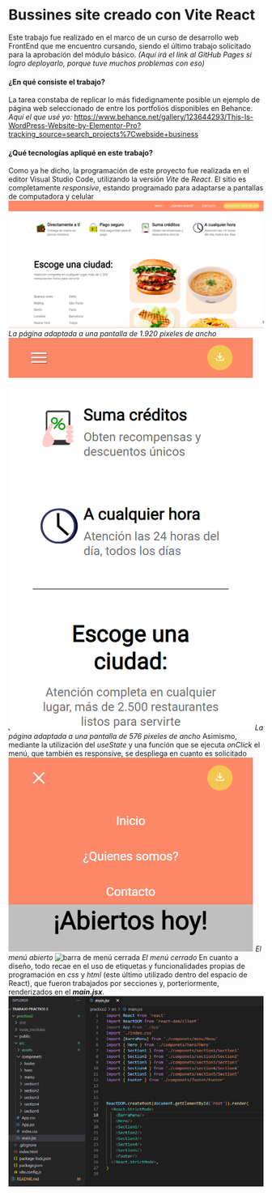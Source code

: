 # Bussines site creado con Vite React
Este trabajo fue realizado en el marco de un curso de desarrollo web FrontEnd que me encuentro cursando, siendo el último trabajo solicitado para la aprobación del módulo básico.
*(Aquí irá el link al GitHub Pages si logro deployarlo, porque tuve muchos problemas con eso)*

#### ¿En qué consiste el trabajo?
La tarea constaba de replicar lo más fidedignamente posible un ejemplo de página web seleccionado de entre los portfolios disponibles en Behance. 
*Aquí el que usé yo:*
https://www.behance.net/gallery/123644293/This-Is-WordPress-Website-by-Elementor-Pro?tracking_source=search_projects%7Cwebside+business

#### ¿Qué tecnologías apliqué en este trabajo?
Como ya he dicho, la programación de este proyecto fue realizada en el editor Visual Studio Code, utilizando la versión *Vite* de *React*.
El sitio es completamente *responsive*, estando programado para adaptarse a pantallas de computadora y celular
![página a 1920px de ancho](/practico2/src/assets/ReadmeImg/img1920.png)
*La página adaptada a una pantalla de 1.920 pixeles de ancho*
![página a 576px de ancho](/practico2/src/assets/ReadmeImg/img576.png)
*La página adaptada a una pantalla de 576 pixeles de ancho*
Asimismo, mediante la utilización del *useState* y una función que se ejecuta *onClick* el menú, que también es responsive, se despliega en cuanto es solicitado
![barra de menú abierta](/practico2/src/assets/ReadmeImg/menu_abierto.png)
*El menú abierto*
![barra de menú cerrada](/practico2/src/assets/ReadmeImg/menu_cerrado.pngg)
*El menú cerrado*
En cuanto a diseño, todo recae en el uso de etiquetas y funcionalidades propias de programación en *css* y *html* (este último utilizado dentro del espacio de React), que fueron trabajados por secciones y, porteriormente, renderizados en el ***main.jsx***.
![los archivos utilizados junto al main.jsx](/practico2/src/assets/ReadmeImg/main.png)
